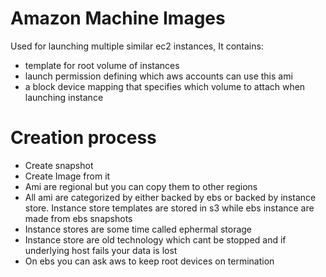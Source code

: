 # Amazon Machine Images
Used for launching multiple similar ec2 instances, It contains:
- template for root volume of instances
- launch permission defining which aws accounts can use this ami
- a block device mapping that specifies which volume to attach when launching instance

# Creation process
- Create snapshot
- Create Image from it
- Ami are regional but you can copy them to other regions
- All ami are categorized by either backed by ebs or backed by instance store. Instance store templates are 
stored in s3 while ebs instance are made from ebs snapshots
- Instance stores are some time called ephermal storage
- Instance store are old technology which cant be stopped and if underlying host fails your data is lost
- On ebs you can ask aws to keep root devices on termination
